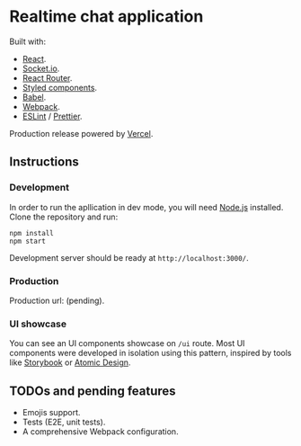 # Realtime chat application

Built with:

- [React](reactjs.org/).
- [Socket.io](https://socket.io/).
- [React Router](https://reactrouter.com/web).
- [Styled components](styled-components.com/).
- [Babel](https://babeljs.io/).
- [Webpack](https://webpack.js.org/).
- [ESLint](https://eslint.org/) / [Prettier](https://prettier.io/).

Production release powered by [Vercel](https://vercel.com/).

## Instructions

### Development

In order to run the apllication in dev mode, you will need [Node.js](https://nodejs.org/) installed. Clone the repository and run:

```
npm install
npm start
```

Development server should be ready at `http://localhost:3000/`.

### Production

Production url: (pending).

### UI showcase

You can see an UI components showcase on `/ui` route. Most UI components were developed in isolation using this pattern, inspired by tools like [Storybook](https://storybook.js.org/) or [Atomic Design](https://atomicdesign.bradfrost.com/).

## TODOs and pending features

- Emojis support.
- Tests (E2E, unit tests).
- A comprehensive Webpack configuration.
